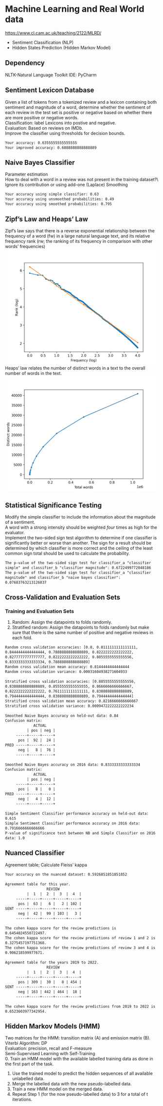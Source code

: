 # Machine Learning and Real World data
https://www.cl.cam.ac.uk/teaching/2122/MLRD/  
* Sentiment Classification (NLP)
* Hidden States Prediction (Hidden Markov Model)

## Dependency
NLTK-Natural Language Toolkit
IDE: PyCharm
## Sentiment Lexicon Database
Given a list of tokens from a tokenized review and a lexicon containing both sentiment and magnitude of a word, determine whether the sentiment of each review in the test set is positive or negative based on whether there are more positive or negative words.\
Classification: label Lexicons into postive and negative.\
Evaluation: Based on reviews on IMDb. \
Improve the classifier using thresholds for decision bounds.
```
Your accuracy: 0.6355555555555555
Your improved accuracy: 0.6888888888888889
```
## Naive Bayes Classifier
Parameter estimation\
How to deal with a word in a review was not present in the training dataset?\ 
Ignore its contribution or using add-one (Laplace) Smoothing 
```
Your accuracy using simple classifier: 0.63
Your accuracy using unsmoothed probabilities: 0.49
Your accuracy using smoothed probabilities: 0.795
```
## Zipf’s Law and Heaps’ Law
Zipf’s law says that there is a reverse exponential relationship between the frequency of a word (fw) in a large natural language text, and its relative frequency rank (rw; the ranking of its frequency in comparison with other words’ frequencies) \
![Zipf](mlrd/figures/sentiment_detection/Estimation%20of%20log-log.png)
Heaps’ law relates the number of distinct words in a text to the overall number of words in the text.
![Heaps](mlrd/figures/sentiment_detection/Numbers%20of%20Words.png)

## Statistical Significance Testing
Modify the simple classifier to include the information about the magnitude of a sentiment.\
A word with a strong intensity should be weighted *four* times as high for the evaluator.\
Implement the two-sided sign test algorithm to determine if one classifier is significantly better or worse than     another. The sign for a result should be determined by which classifier is more correct and the ceiling of the least common sign total should be used to calculate the probability.
```
The p-value of the two-sided sign test for classifier_a "classifier simple" and classifier_b "classifier magnitude": 0.6722499772048186
The p-value of the two-sided sign test for classifier_a "classifier magnitude" and classifier_b "naive bayes classifier": 0.07683763213126037
```

## Cross-Validation and Evaluation Sets
### Training and Evaluation Sets
1. Random: Assign the datapoints to folds randomly. 
2. Stratified random: Assign the datapoints to folds randomly but make sure that there is the same number of positive and negative reviews in each fold.
```
Random cross validation accuracies: [0.8, 0.8111111111111111, 0.8444444444444444, 0.7888888888888889, 0.8222222222222222, 0.8277777777777777, 0.8222222222222222, 0.8055555555555556, 0.8333333333333334, 0.7888888888888889]
Random cross validation mean accuracy: 0.8144444444444444
Random cross validation variance: 0.00031604938271604933

Stratified cross validation accuracies: [0.8055555555555556, 0.8388888888888889, 0.8555555555555555, 0.8666666666666667, 0.8222222222222222, 0.7611111111111111, 0.8388888888888889, 0.7944444444444444, 0.8388888888888889, 0.7944444444444444]
Stratified cross validation mean accuracy: 0.8216666666666667
Stratified cross validation variance: 0.0009472222222222234

Smoothed Naive Bayes accuracy on held-out data: 0.84
Confusion matrix:
             ACTUAL
          | pos | neg |
     -----+-----+-----+
      pos |  92 |  24 |
PRED -----+-----+-----+
      neg |   8 |  76 |
     -----+-----+-----+

Smoothed Naive Bayes accuracy on 2016 data: 0.8333333333333334
Confusion matrix:
             ACTUAL
          | pos | neg |
     -----+-----+-----+
      pos |   8 |   0 |
PRED -----+-----+-----+
      neg |   4 |  12 |
     -----+-----+-----+

Simple Sentiment Classifier performance accuracy on held-out data: 0.615
Simple Sentiment Classifier performance accuracy on 2016 data: 0.7916666666666666
P-value of significance test between NB and Simple Classifier on 2016 data: 1.0
```
## Nuanced Classifier
Agreement table; Calculate Fleiss’ kappa
```
Your accuracy on the nuanced dataset: 0.5926851851851852

Agreement table for this year.
                   REVIEW
          |  1  |  2  |  3  |  4  |
     -----+-----+-----+-----+-----+
      pos |  63 |   6 |   2 | 102 |
SENT -----+-----+-----+-----+-----+
      neg |  42 |  99 | 103 |   3 |
     -----+-----+-----+-----+-----+
    
The cohen kappa score for the review predictions is 0.6454024550722497.
The cohen kappa score for the review predictions of review 1 and 2 is 0.3275457197751368.
The cohen kappa score for the review predictions of review 3 and 4 is 0.906218599977671.

Agreement table for the years 2019 to 2022.
                   REVIEW
          |  1  |  2  |  3  |  4  |
     -----+-----+-----+-----+-----+
      pos | 309 |  30 |   8 | 454 |
SENT -----+-----+-----+-----+-----+
      neg | 163 | 442 | 464 |  18 |
     -----+-----+-----+-----+-----+
    
The cohen kappa score for the review predictions from 2019 to 2022 is 0.6523603977342954.
```
## Hidden Markov Models (HMM)
Two matrices for the HMM: transition matrix (A) and emission matrix (B). <br/>
Viterbi Algorithm: DP  <br/>
Evaluation: precision, recall and F-measure  <br/>
Semi-Supervised Learning with Self-Training <br/>
0. Train an HMM model with the available labelled training data as done in the first part of the task.
1. Use the trained model to predict the hidden sequences of all available unlabelled data.
2. Merge the labelled data with the new pseudo-labelled data.
3. Train a new HMM model on the merged data. 
4. Repeat Step 1 (for the now pseudo-labelled data) to 3 for a total of t iterations.